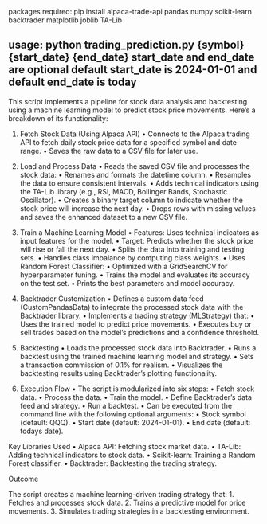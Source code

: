 packages required:
pip install alpaca-trade-api pandas numpy scikit-learn backtrader matplotlib joblib TA-Lib

usage: python trading_prediction.py {symbol} {start_date} {end_date}
start_date and end_date are optional
default start_date is 2024-01-01 and default end_date is today
---

This script implements a pipeline for stock data analysis and backtesting using a machine learning model to predict stock price movements. Here’s a breakdown of its functionality:

1. Fetch Stock Data (Using Alpaca API)
	•	Connects to the Alpaca trading API to fetch daily stock price data for a specified symbol and date range.
	•	Saves the raw data to a CSV file for later use.

2. Load and Process Data
	•	Reads the saved CSV file and processes the stock data:
	•	Renames and formats the datetime column.
	•	Resamples the data to ensure consistent intervals.
	•	Adds technical indicators using the TA-Lib library (e.g., RSI, MACD, Bollinger Bands, Stochastic Oscillator).
	•	Creates a binary target column to indicate whether the stock price will increase the next day.
	•	Drops rows with missing values and saves the enhanced dataset to a new CSV file.

3. Train a Machine Learning Model
	•	Features: Uses technical indicators as input features for the model.
	•	Target: Predicts whether the stock price will rise or fall the next day.
	•	Splits the data into training and testing sets.
	•	Handles class imbalance by computing class weights.
	•	Uses Random Forest Classifier:
	•	Optimized with a GridSearchCV for hyperparameter tuning.
	•	Trains the model and evaluates its accuracy on the test set.
	•	Prints the best parameters and model accuracy.

4. Backtrader Customization
	•	Defines a custom data feed (CustomPandasData) to integrate the processed stock data with the Backtrader library.
	•	Implements a trading strategy (MLStrategy) that:
	•	Uses the trained model to predict price movements.
	•	Executes buy or sell trades based on the model’s predictions and a confidence threshold.

5. Backtesting
	•	Loads the processed stock data into Backtrader.
	•	Runs a backtest using the trained machine learning model and strategy.
	•	Sets a transaction commission of 0.1% for realism.
	•	Visualizes the backtesting results using Backtrader’s plotting functionality.

6. Execution Flow
	•	The script is modularized into six steps:
	•	Fetch stock data.
	•	Process the data.
	•	Train the model.
	•	Define Backtrader’s data feed and strategy.
	•	Run a backtest.
	•	Can be executed from the command line with the following optional arguments:
	•	Stock symbol (default: QQQ).
	•	Start date (default: 2024-01-01).
	•	End date (default: todays date).

Key Libraries Used
	•	Alpaca API: Fetching stock market data.
	•	TA-Lib: Adding technical indicators to stock data.
	•	Scikit-learn: Training a Random Forest classifier.
	•	Backtrader: Backtesting the trading strategy.

Outcome

The script creates a machine learning-driven trading strategy that:
	1.	Fetches and processes stock data.
	2.	Trains a predictive model for price movements.
	3.	Simulates trading strategies in a backtesting environment.

